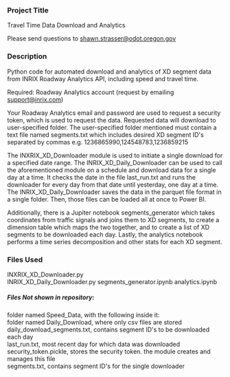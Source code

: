 ### Project Title
Travel Time Data Download and Analytics

Please send questions to shawn.strasser@odot.oregon.gov

### Description
Python code for automated download and analytics of XD segment data from INRIX Roadway Analytics API, including speed and travel time.

Required: Roadway Analytics account (request by emailing support@inrix.com)

Your Roadway Analytics email and password are used to request a security token, which is used to request the data. Requested data will download to user-specified folder. The user-specified folder mentioned must contain a text file named segments.txt which includes desired XD segment ID's separated by commas e.g. 1236865990,124548783,1236859215

The INXRIX_XD_Downloader module is used to initiate a single download for a specified date range. The INRIX_XD_Daily_Downloader can be used to call the aforementioned module on a schedule and download data for a single day at a time. It checks the date in the file last_run.txt and runs the downloader for every day from that date until yesterday, one day at a time. The INRIX_XD_Daily_Downloader saves the data in the parquet file format in a single folder. Then, those files can be loaded all at once to Power BI.

Additionally, there is a Jupiter notebook segments_generator which takes coordinates from traffic signals and joins them to XD segments, to create a dimension table which maps the two together, and to create a list of XD segments to be downloaded each day. Lastly, the analytics notebook performs a time series decomposition and other stats for each XD segment.

### Files Used
INXRIX_XD_Downloader.py  
INRIX_XD_Daily_Downloader.py
segments_generator.ipynb
analytics.ipynb

##### Files Not shown in repository:  
folder named Speed_Data, with the following inside it:  
folder named Daily_Download, where only csv files are stored  
daily_download_segments.txt, contains segment ID's to be downloaded each day  
last_run.txt, most recent day for which data was downloaded  
security_token.pickle, stores the security token. the module creates and manages this file  
segments.txt, contains segment ID's for the single downloader  